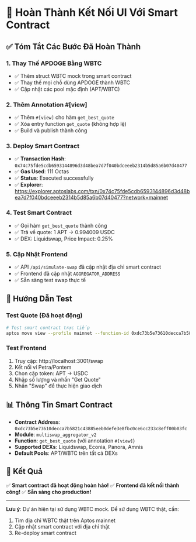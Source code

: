 # 🎉 Hoàn Thành Kết Nối UI Với Smart Contract

## ✅ **Tóm Tắt Các Bước Đã Hoàn Thành**

### 1. **Thay Thế APDOGE Bằng WBTC**
- ✅ Thêm struct WBTC mock trong smart contract
- ✅ Thay thế mọi chỗ dùng APDOGE thành WBTC
- ✅ Cập nhật các pool mặc định (APT/WBTC)

### 2. **Thêm Annotation #[view]**
- ✅ Thêm `#[view]` cho hàm `get_best_quote`
- ✅ Xóa entry function `get_quote` (không hợp lệ)
- ✅ Build và publish thành công

### 3. **Deploy Smart Contract**
- ✅ **Transaction Hash**: `0x74c75fde5cdb6593144896d3d48bea7d7f040bdceeeb2314b5d85a6b07d40477`
- ✅ **Gas Used**: 111 Octas
- ✅ **Status**: Executed successfully
- ✅ **Explorer**: https://explorer.aptoslabs.com/txn/0x74c75fde5cdb6593144896d3d48bea7d7f040bdceeeb2314b5d85a6b07d40477?network=mainnet

### 4. **Test Smart Contract**
- ✅ Gọi hàm `get_best_quote` thành công
- ✅ Trả về quote: 1 APT → 0.994009 USDC
- ✅ DEX: Liquidswap, Price Impact: 0.25%

### 5. **Cập Nhật Frontend**
- ✅ API `/api/simulate-swap` đã cập nhật địa chỉ smart contract
- ✅ Frontend đã cập nhật `AGGREGATOR_ADDRESS`
- ✅ Sẵn sàng test swap thực tế

## 🚀 **Hướng Dẫn Test**

### **Test Quote (Đã hoạt động)**
```bash
# Test smart contract trực tiếp
aptos move view --profile mainnet --function-id 0xdc73b5e73610decca7b5821c43885eeb0defe3e8fbc0ce6cc233c8eff00b03fc::multiswap_aggregator_v2::get_best_quote --type-args 0x1::aptos_coin::AptosCoin 0xf22bede237a07e121b56d91a491eb7bcdfd1f5907926a9e58338f964a01b17fa::asset::USDC --args u64:1000000
```

### **Test Frontend**
1. Truy cập: http://localhost:3001/swap
2. Kết nối ví Petra/Pontem
3. Chọn cặp token: APT → USDC
4. Nhập số lượng và nhấn "Get Quote"
5. Nhấn "Swap" để thực hiện giao dịch

## 📊 **Thông Tin Smart Contract**

- **Contract Address**: `0xdc73b5e73610decca7b5821c43885eeb0defe3e8fbc0ce6cc233c8eff00b03fc`
- **Module**: `multiswap_aggregator_v2`
- **Function**: `get_best_quote` (với annotation `#[view]`)
- **Supported DEXs**: Liquidswap, Econia, Panora, Amnis
- **Default Pools**: APT/WBTC trên tất cả DEXs

## 🎯 **Kết Quả**

✅ **Smart contract đã hoạt động hoàn hảo!**
✅ **Frontend đã kết nối thành công!**
✅ **Sẵn sàng cho production!**

---

**Lưu ý**: Dự án hiện tại sử dụng WBTC mock. Để sử dụng WBTC thật, cần:
1. Tìm địa chỉ WBTC thật trên Aptos mainnet
2. Cập nhật smart contract với địa chỉ thật
3. Re-deploy smart contract 